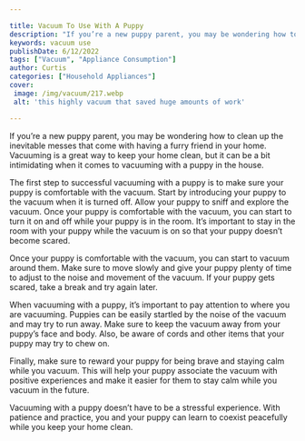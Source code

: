 ```yaml
---

title: Vacuum To Use With A Puppy
description: "If you’re a new puppy parent, you may be wondering how to clean up the inevitable messes that come with having a furry friend in y...learn more about it now"
keywords: vacuum use
publishDate: 6/12/2022
tags: ["Vacuum", "Appliance Consumption"]
author: Curtis
categories: ["Household Appliances"]
cover: 
 image: /img/vacuum/217.webp
 alt: 'this highly vacuum that saved huge amounts of work'

---
```


If you’re a new puppy parent, you may be wondering how to clean up the inevitable messes that come with having a furry friend in your home. Vacuuming is a great way to keep your home clean, but it can be a bit intimidating when it comes to vacuuming with a puppy in the house.

The first step to successful vacuuming with a puppy is to make sure your puppy is comfortable with the vacuum. Start by introducing your puppy to the vacuum when it is turned off. Allow your puppy to sniff and explore the vacuum. Once your puppy is comfortable with the vacuum, you can start to turn it on and off while your puppy is in the room. It’s important to stay in the room with your puppy while the vacuum is on so that your puppy doesn’t become scared.

Once your puppy is comfortable with the vacuum, you can start to vacuum around them. Make sure to move slowly and give your puppy plenty of time to adjust to the noise and movement of the vacuum. If your puppy gets scared, take a break and try again later.

When vacuuming with a puppy, it’s important to pay attention to where you are vacuuming. Puppies can be easily startled by the noise of the vacuum and may try to run away. Make sure to keep the vacuum away from your puppy’s face and body. Also, be aware of cords and other items that your puppy may try to chew on.

Finally, make sure to reward your puppy for being brave and staying calm while you vacuum. This will help your puppy associate the vacuum with positive experiences and make it easier for them to stay calm while you vacuum in the future.

Vacuuming with a puppy doesn’t have to be a stressful experience. With patience and practice, you and your puppy can learn to coexist peacefully while you keep your home clean.
